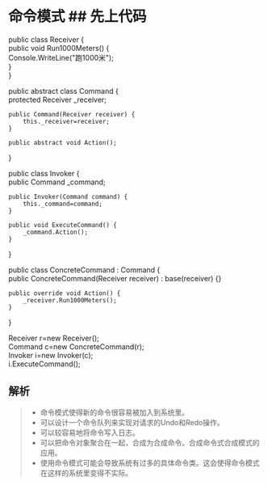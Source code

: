 # 命令模式 ## 先上代码 
public class Receiver {  
    public void Run1000Meters() {  
        Console.WriteLine("跑1000米");  
    }  
}  

public abstract class Command {  
    protected Receiver _receiver;  

    public Command(Receiver receiver) {  
        this._receiver=receiver;  
    }  

    public abstract void Action();  
}  

public class Invoker {  
    public Command _command;  

    public Invoker(Command command) {  
        this._command=command;  
    }  

    public void ExecuteCommand() {  
        _command.Action();  
    }  
}  

public class ConcreteCommand : Command {  
    public ConcreteCommand(Receiver receiver) : base(receiver) {}  

    public override void Action() {  
        _receiver.Run1000Meters();  
    }  
}  

Receiver r=new Receiver();  
Command c=new ConcreteCommand(r);  
Invoker i=new Invoker(c);  
i.ExecuteCommand();  

## 解析
> * 命令模式使得新的命令很容易被加入到系统里。
> * 可以设计一个命令队列来实现对请求的Undo和Redo操作。
> * 可以较容易地将命令写入日志。
> * 可以把命令对象聚合在一起，合成为合成命令。合成命令式合成模式的应用。
> * 使用命令模式可能会导致系统有过多的具体命令类。这会使得命令模式在这样的系统里变得不实际。